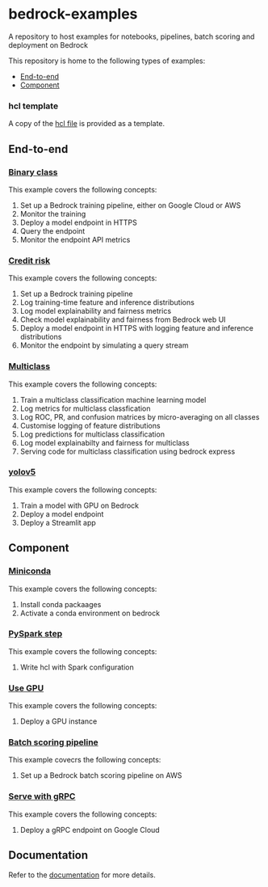 # bedrock-examples
A repository to host examples for notebooks, pipelines, batch scoring and deployment on Bedrock

This repository is home to the following types of examples:
* [End-to-end](#end-to-end)
* [Component](#component)

### hcl template
A copy of the [hcl file](./bedrock.hcl.tmpl) is provided as a template.


## End-to-end

### [Binary class](./binary_class)
This example covers the following concepts:
1. Set up a Bedrock training pipeline, either on Google Cloud or AWS
2. Monitor the training
3. Deploy a model endpoint in HTTPS
4. Query the endpoint
5. Monitor the endpoint API metrics

### [Credit risk](./credit_risk)
This example covers the following concepts:
1. Set up a Bedrock training pipeline
2. Log training-time feature and inference distributions
3. Log model explainability and fairness metrics
4. Check model explainability and fairness from Bedrock web UI
5. Deploy a model endpoint in HTTPS with logging feature and inference distributions
6. Monitor the endpoint by simulating a query stream

### [Multiclass](./multiclass)
This example covers the following concepts:
1. Train a multiclass classification machine learning model
2. Log metrics for multiclass classfication
3. Log ROC, PR, and confusion matrices by micro-averaging on all classes
4. Customise logging of feature distributions
5. Log predictions for multiclass classification
6. Log model explainabilty and fairness for multiclass
7. Serving code for multiclass classification using bedrock express

### [yolov5](./yolov5_shellfish)
This example covers the following concepts:
1. Train a model with GPU on Bedrock
2. Deploy a model endpoint
3. Deploy a Streamlit app


## Component

### [Miniconda](./miniconda)
This example covers the following concepts:
1. Install conda packaages
2. Activate a conda environment on bedrock

### [PySpark step](./pyspark_step)
This example covers the following concepts:
1. Write hcl with Spark configuration

### [Use GPU](./gpu)
This example covers the following concepts:
1. Deploy a GPU instance

### [Batch scoring pipeline](./batch_score)
This example covecrs the following concepts:
1. Set up a Bedrock batch scoring pipeline on AWS

### [Serve with gRPC](./grpc_serve)
This example covers the following concepts:
1. Deploy a gRPC endpoint on Google Cloud


## Documentation
Refer to the [documentation](https://docs.basis-ai.com/) for more details.
